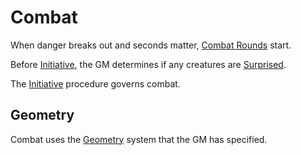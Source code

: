 # Combat

When danger breaks out and seconds matter, [Combat Rounds](../Core%20Procedures/Round.md#Combat%20Round) start.

Before [Initiative](Initiative.md), the GM determines if any creatures are [Surprised](../Conditions/Surprised.md).

The [Initiative](Initiative.md) procedure governs combat.

## Geometry

Combat uses the [Geometry](../Core%20Procedures/Geometry.md) system that the GM has specified.
